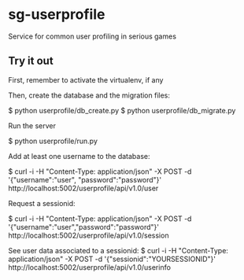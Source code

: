 # sg-userprofile
Service for common user profiling in serious games

## Try it out

First, remember to activate the virtualenv, if any
 
Then, create the database and the migration files:

$ python userprofile/db_create.py
$ python userprofile/db_migrate.py

Run the server

$ python userprofile/run.py

Add at least one username to the database:

$ curl -i -H "Content-Type: application/json" -X POST -d '{"username":"user", "password":"password"}' http://localhost:5002/userprofile/api/v1.0/user

Request a sessionid:

$ curl -i -H "Content-Type: application/json" -X POST -d '{"username":"user","password":"password"}' http://localhost:5002/userprofile/api/v1.0/session

See user data associated to a sessionid:
$ curl -i -H "Content-Type: application/json" -X POST -d '{"sessionid":"YOURSESSIONID"}' http://localhost:5002/userprofile/api/v1.0/userinfo